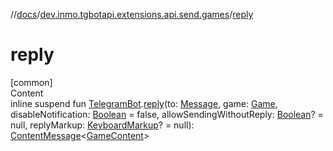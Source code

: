 //[docs](../../index.md)/[dev.inmo.tgbotapi.extensions.api.send.games](index.md)/[reply](reply.md)



# reply  
[common]  
Content  
inline suspend fun [TelegramBot](../dev.inmo.tgbotapi.bot/index.md#%5Bdev.inmo.tgbotapi.bot%2FTelegramBot%2F%2F%2FPointingToDeclaration%2F%5D%2FClasslikes%2F625018081).[reply](reply.md)(to: [Message](../dev.inmo.tgbotapi.types.message.abstracts/-message/index.md), game: [Game](../dev.inmo.tgbotapi.types.games/-game/index.md), disableNotification: [Boolean](https://kotlinlang.org/api/latest/jvm/stdlib/kotlin/-boolean/index.html) = false, allowSendingWithoutReply: [Boolean](https://kotlinlang.org/api/latest/jvm/stdlib/kotlin/-boolean/index.html)? = null, replyMarkup: [KeyboardMarkup](../dev.inmo.tgbotapi.types.buttons/-keyboard-markup/index.md)? = null): [ContentMessage](../dev.inmo.tgbotapi.types.message.abstracts/-content-message/index.md)<[GameContent](../dev.inmo.tgbotapi.types.message.content/-game-content/index.md)>  



